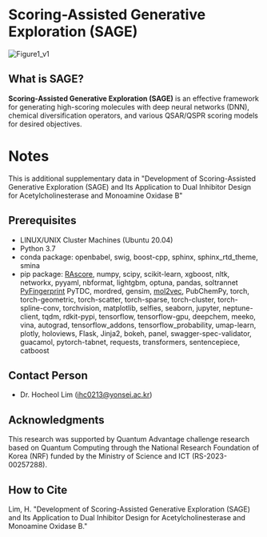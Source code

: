 Scoring-Assisted Generative Exploration (SAGE)
=======================
![Figure1_v1](https://user-images.githubusercontent.com/48709737/232942811-87da7aed-97a5-4eae-a21a-a05d951b70c7.jpg)

What is SAGE?
----------------
**Scoring-Assisted Generative Exploration (SAGE)** is an effective framework for generating high-scoring molecules with deep neural networks (DNN), chemical diversification operators, and various QSAR/QSPR scoring models for desired objectives.

# Notes
This is additional supplementary data in "Development of Scoring-Assisted Generative Exploration (SAGE) and Its Application to Dual Inhibitor Design for Acetylcholinesterase and Monoamine Oxidase B"

Prerequisites
-------------
* LINUX/UNIX Cluster Machines (Ubuntu 20.04)
* Python 3.7
* conda package: openbabel, swig, boost-cpp, sphinx, sphinx_rtd_theme, smina
* pip package: [RAscore](https://github.com/reymond-group/RAscore), numpy, scipy, scikit-learn, xgboost, nltk, networkx, pyyaml, nbformat, lightgbm, optuna, pandas, soltrannet [PyFingerprint](https://github.com/hcji/PyFingerprint) PyTDC, mordred, gensim, [mol2vec](https://github.com/samoturk/mol2vec), PubChemPy, torch, torch-geometric, torch-scatter, torch-sparse, torch-cluster, torch-spline-conv, torchvision, matplotlib, selfies, seaborn, jupyter, neptune-client, tqdm, rdkit-pypi, tensorflow, tensorflow-gpu, deepchem, meeko, vina, autograd, tensorflow_addons, tensorflow_probability, umap-learn, plotly, holoviews, Flask, Jinja2, bokeh, panel, swagger-spec-validator, guacamol, pytorch-tabnet, requests, transformers, sentencepiece, catboost

Contact Person
--------------
* Dr. Hocheol Lim (ihc0213@yonsei.ac.kr)

Acknowledgments
---------------
This research was supported by Quantum Advantage challenge research based on 
Quantum Computing through the National Research Foundation of Korea (NRF) 
funded by the Ministry of Science and ICT (RS-2023-00257288).

How to Cite
----------
Lim, H. "Development of Scoring-Assisted Generative Exploration (SAGE) and Its Application to Dual Inhibitor Design for Acetylcholinesterase and Monoamine Oxidase B." 
